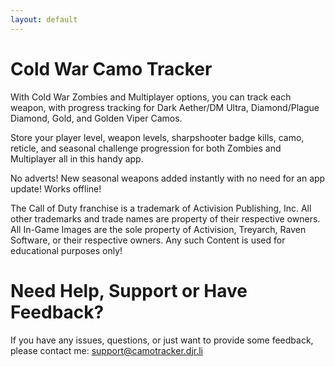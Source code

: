 ```yaml
---
layout: default
---
```


# Cold War Camo Tracker

With Cold War Zombies and Multiplayer options, you can track each weapon, with progress tracking for Dark Aether/DM Ultra, Diamond/Plague Diamond, Gold, and Golden Viper Camos. 

Store your player level, weapon levels, sharpshooter badge kills, camo, reticle, and seasonal challenge progression for both Zombies and Multiplayer all in this handy app. 

No adverts!
New seasonal weapons added instantly with no need for an app update!
Works offline!

The Call of Duty franchise is a trademark of Activision Publishing, Inc. All other trademarks and trade names are property of their respective owners. All In-Game Images are the sole property of Activision, Treyarch, Raven Software, or their respective owners. Any such Content is used for educational purposes only!

# Need Help, Support or Have Feedback?
If you have any issues, questions, or just want to provide some feedback, please contact me: <support@camotracker.djr.li>
